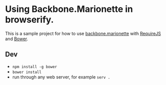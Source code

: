 Using Backbone.Marionette in browserify.
=====================
This is a sample project for how to use [backbone.marionette](http://marionette.js/) with [RequireJS](http://requirejs.org/) and [Bower](http://bower.io/).

## Dev

- `npm install -g bower`
- `bower install`
- run through any web server, for example `serv .`

